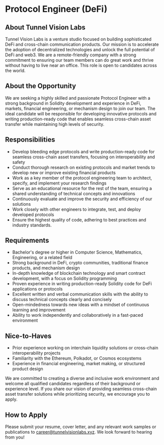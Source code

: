 # Protocol Engineer (DeFi)

## About Tunnel Vision Labs

Tunnel Vision Labs is a venture studio focused on building sophisticated DeFi and cross-chain communication products. Our mission is to accelerate the adoption of decentralized technologies and unlock the full potential of DeFi and web3.
We are a remote-friendly company with a strong commitment to ensuring our team members can do great work and thrive without having to live near an office. This role is open to candidates across the world.

## About the Opportunity

We are seeking a highly skilled and passionate Protocol Engineer with a strong background in Solidity development and experience in DeFi, markets, financial engineering, or mechanism design to join our team. The ideal candidate will be responsible for developing innovative protocols and writing production-ready code that enables seamless cross-chain asset transfer while maintaining high levels of security.

## Responsibilities

- Develop bleeding edge protocols and write production-ready code for seamless cross-chain asset transfers, focusing on interoperability and safety
- Conduct thorough research on existing protocols and market trends to develop new or improve existing financial products
- Work as a key member of the  protocol engineering team to architect, specify, and implement your research findings
- Serve as an educational resource for the rest of the team, ensuring a shared understanding of technical concepts and innovations
- Continuously evaluate and improve the security and efficiency of our solutions
- Work closely with other engineers to integrate, test, and deploy developed protocols
- Ensure the highest quality of code, adhering to best practices and industry standards.

## Requirements

- Bachelor's degree or higher in Computer Science, Mathematics, Engineering, or a related field
- Strong background in DeFi, crypto communities, traditional finance products, and mechanism design
- In-depth knowledge of blockchain technology and smart contract development, with a focus on Solidity programming
- Proven experience in writing production-ready Solidity code for DeFi applications or protocols
- Excellent written and verbal communication skills with the ability to discuss technical concepts clearly and concisely
- Open-mindedness towards new ideas with a mindset of continuous learning and improvement
- Ability to work independently and collaboratively in a fast-paced environment

## Nice-to-Haves

- Prior experience working on interchain liquidity solutions or cross-chain interoperability projects
- Familiarity with the Ethereum, Polkadot, or Cosmos ecosystems
- Experience in financial engineering, market making, or structured product design

We are committed to creating a diverse and inclusive work environment and welcome all qualified candidates regardless of their background or experience level. If you share our vision of providing seamless cross-chain asset transfer solutions while prioritizing security, we encourage you to apply.

## How to Apply

Please submit your resume, cover letter, and any relevant work samples or publications to <career@tunnelvisionlabs.xyz>. We look forward to hearing from you!
